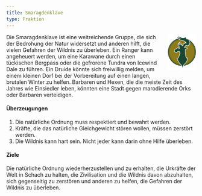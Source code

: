 ```yaml
---
title: Smaragdenklave
type: Fraktion
---
```


<img
  src='/img/factions/enclave.png'
  style='width:15%;
         float:right;
         margin-left: 1rem;
         margin-bottom: 1rem;'/>

Die Smaragdenklave ist eine weitreichende Gruppe, die sich der Bedrohung der
Natur widersetzt und anderen hilft, die vielen Gefahren der Wildnis zu
überleben. Ein Ranger kann angeheuert werden, um eine Karawane durch einen
tückischen Bergpass oder die gefrorene Tundra von Icewind Dale zu führen. Ein
Druide könnte sich freiwillig melden, um einem kleinen Dorf bei der
Vorbereitung auf einen langen, brutalen Winter zu helfen. Barbaren und Hexen,
die die meiste Zeit des Jahres wie Einsiedler leben, könnten eine Stadt gegen
marodierende Orks oder Barbaren verteidigen.

#### Überzeugungen

1. Die natürliche Ordnung muss respektiert und bewahrt werden.
2. Kräfte, die das natürliche Gleichgewicht stören wollen, müssen zerstört werden.
3. Die Wildnis kann hart sein. Nicht jeder kann darin ohne Hilfe überleben.

#### Ziele

Die natürliche Ordnung wiederherzustellen und zu erhalten, die Urkräfte der
Welt in Schach zu halten, die Zivilisation und die Wildnis davon abzuhalten,
sich gegenseitig zu zerstören und anderen zu helfen, die Gefahren der Wildnis
zu überleben.

